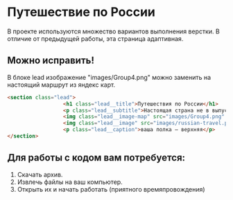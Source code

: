 # Путешествие по России  
В проекте используются множество вариантов выполнения верстки.
В отличие от предыдущей работы, эта страница адаптивная.

## Можно исправить!
  В блоке lead изображение "images/Group4.png" можно заменить на настоящий маршрут из яндекс карт.
  ```html
<section class="lead">
					<h1 class="lead__title">Путешествия по России</h1>
					<p class="lead__subtitle">Настоящая страна не в выпусках новостей, а здесь.</p>
					<img class="lead__image-map" src="images/Group4.png" alt="псков-улан-удэ"/>
					<img class="lead__image" src="images/russian-travel.png" alt="фон"/>
					<p class="lead__caption">ваша полка — верхняя</p>
</section>
```
## Для работы с кодом вам потребуется:
1. Скачать архив.
2. Извлечь файлы на ваш компьютер.
3. Открыть их и начать работать (приятного времяпровождения)

